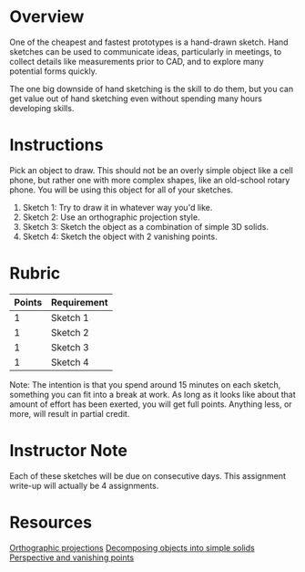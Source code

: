 # Overview
One of the cheapest and fastest prototypes is a hand-drawn sketch. Hand sketches can be used to communicate ideas, particularly in meetings, to collect details like measurements prior to CAD, and to explore many potential forms quickly.

The one big downside of hand sketching is the skill to do them, but you can get value out of hand sketching even without spending many hours developing skills. 

# Instructions
Pick an object to draw. This should not be an overly simple object like a cell phone, but rather one with more complex shapes, like an old-school rotary phone. You will be using this object for all of your sketches.
1. Sketch 1: Try to draw it in whatever way you'd like.
1. Sketch 2: Use an orthographic projection style.
1. Sketch 3: Sketch the object as a combination of simple 3D solids.
1. Sketch 4: Sketch the object with 2 vanishing points.

# Rubric
| Points | Requirement |
| --- | --- |
| 1 | Sketch 1 |
| 1 | Sketch 2 |
| 1 | Sketch 3 |
| 1 | Sketch 4 |

Note: The intention is that you spend around 15 minutes on each sketch, something you can fit into a break at work. As long as it looks like about that amount of effort has been exerted, you will get full points. Anything less, or more, will result in partial credit.

# Instructor Note
Each of these sketches will be due on consecutive days. This assignment write-up will actually be 4 assignments.

# Resources
[Orthographic projections]()
[Decomposing objects into simple solids]()
[Perspective and vanishing points]()